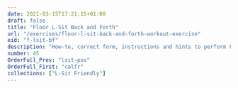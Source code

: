 ```yaml
---
date: 2021-03-15T17:21:15+01:00
draft: false
title: "Floor L-Sit Back and Forth"
url: "/exercises/floor-l-sit-back-and-forth-workout-exercise"
eid: "f-lsit-bf"
description: "How-to, correct form, instructions and hints to perform Floor L-Sit Back and Forth. Similar exercises and video demo"
number: 45
OrderFull_Prev: "lsit-pos"
OrderFull_First: "calfr"
collections: ["L-Sit Friendly"]
---
```

